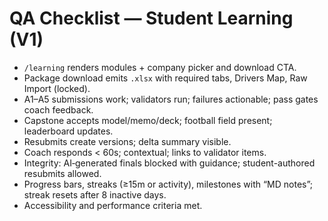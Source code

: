 # QA Checklist — Student Learning (V1)

- `/learning` renders modules + company picker and download CTA.
- Package download emits `.xlsx` with required tabs, Drivers Map, Raw Import (locked).
- A1–A5 submissions work; validators run; failures actionable; pass gates coach feedback.
- Capstone accepts model/memo/deck; football field present; leaderboard updates.
- Resubmits create versions; delta summary visible.
- Coach responds < 60s; contextual; links to validator items.
- Integrity: AI‑generated finals blocked with guidance; student-authored resubmits allowed.
- Progress bars, streaks (≥15m or activity), milestones with “MD notes”; streak resets after 8 inactive days.
- Accessibility and performance criteria met.

